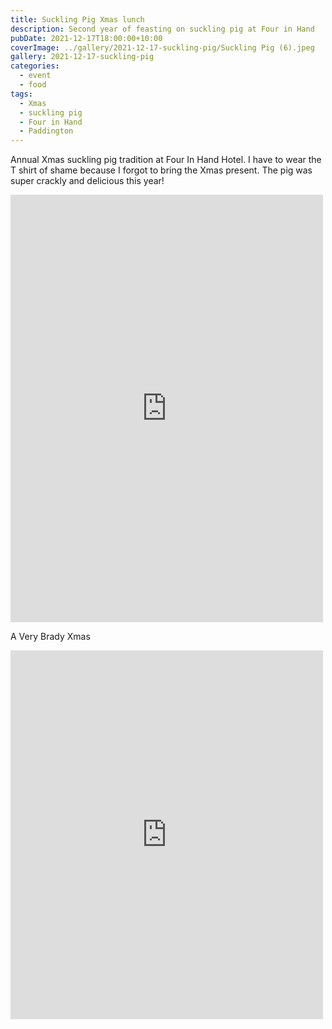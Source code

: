 ```yaml
---
title: Suckling Pig Xmas lunch
description: Second year of feasting on suckling pig at Four in Hand
pubDate: 2021-12-17T18:00:00+10:00
coverImage: ../gallery/2021-12-17-suckling-pig/Suckling Pig (6).jpeg
gallery: 2021-12-17-suckling-pig
categories:
  - event
  - food
tags:
  - Xmas
  - suckling pig
  - Four in Hand
  - Paddington
---
```


Annual Xmas suckling pig tradition at Four In Hand Hotel. I have to wear the T shirt of shame because I forgot to bring the Xmas present. The pig was super crackly and delicious this year!

<iframe src="https://www.facebook.com/plugins/post.php?href=https%3A%2F%2Fwww.facebook.com%2Fchris1.tham%2Fposts%2Fpfbid02VpVpmaqmWzTfRTUWoqFPj6Hd6cZ919mSebm4HbuZEDkNJRHLQ3LY8jqgkW7txGHtl&show_text=true&width=500" width="500" height="684" style="border:none;overflow:hidden" scrolling="no" frameborder="0" allowfullscreen="true" allow="autoplay; clipboard-write; encrypted-media; picture-in-picture; web-share"></iframe>

A Very Brady Xmas

<iframe src="https://www.facebook.com/plugins/post.php?href=https%3A%2F%2Fwww.facebook.com%2Fchris1.tham%2Fposts%2Fpfbid0eaKrHDFwsRQAWepfXr5mNx8eecFmTnnVrThLD1k73JG9Bp2RrsFa3uvcbbkuPrmdl&show_text=true&width=500" width="500" height="590" style="border:none;overflow:hidden" scrolling="no" frameborder="0" allowfullscreen="true" allow="autoplay; clipboard-write; encrypted-media; picture-in-picture; web-share"></iframe>
